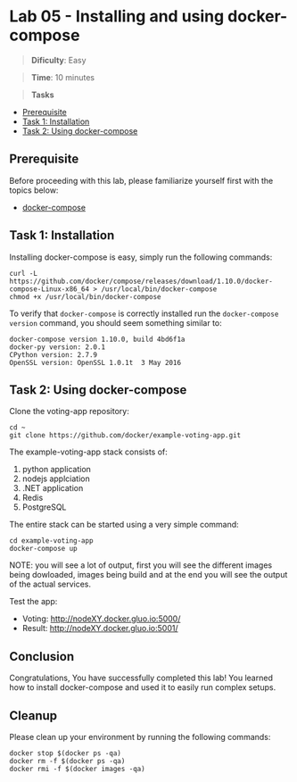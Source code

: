 # Lab 05 - Installing and using docker-compose

> **Dificulty**: Easy

> **Time**: 10 minutes

> **Tasks**
- [Prerequisite](#Prerequisite)
- [Task 1: Installation](#task-1-installation)
- [Task 2: Using docker-compose](#task-2-using-docker-compose)

## Prerequisite

Before proceeding with this lab, please familiarize yourself first with the topics below:

* [docker-compose](https://docs.docker.com/engine/reference/glossary/#compose)

## Task 1: Installation

Installing docker-compose is easy, simply run the following commands:

```
curl -L https://github.com/docker/compose/releases/download/1.10.0/docker-compose-Linux-x86_64 > /usr/local/bin/docker-compose
chmod +x /usr/local/bin/docker-compose
```

To verify that `docker-compose` is correctly installed run the `docker-compose version` command, you should seem something similar to:

```
docker-compose version 1.10.0, build 4bd6f1a
docker-py version: 2.0.1
CPython version: 2.7.9
OpenSSL version: OpenSSL 1.0.1t  3 May 2016
```

## Task 2: Using docker-compose 

Clone the voting-app repository:

```
cd ~
git clone https://github.com/docker/example-voting-app.git
```

The example-voting-app stack consists of:

1. python application
2. nodejs applciation
3. .NET application
4. Redis
5. PostgreSQL

The entire stack can be started using a very simple command:

```
cd example-voting-app
docker-compose up
```

NOTE: you will see a lot of output, first you will see the different images being dowloaded, images being build and at the end you will see the output of the actual services.

Test the app:
- Voting: http://nodeXY.docker.gluo.io:5000/
- Result: http://nodeXY.docker.gluo.io:5001/


## Conclusion

Congratulations, You have successfully completed this lab! You learned how to install docker-compose and used it to easily run complex setups.


## Cleanup

Please clean up your environment by running the following commands:

```
docker stop $(docker ps -qa)
docker rm -f $(docker ps -qa)
docker rmi -f $(docker images -qa)
```
